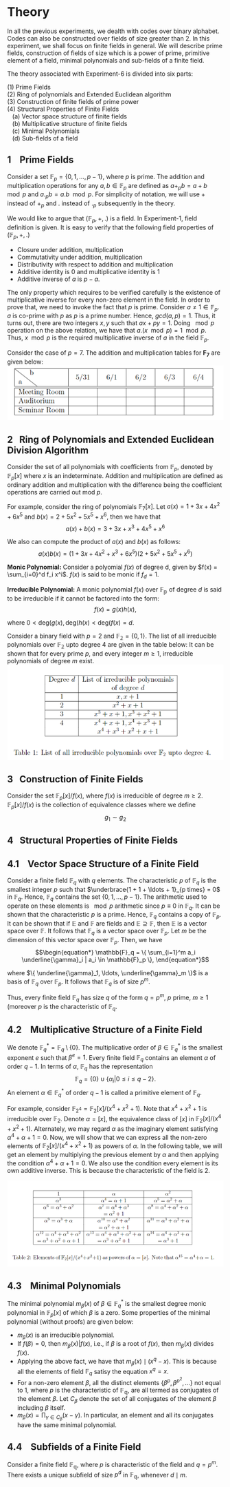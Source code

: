 # Theory 
In all the previous experiments, we dealth with codes over binary alphabet. Codes can also be constructed over fields of size greater than $2$. In this experiment, we shall focus on finite fields in general. We will describe prime fields, construction of fields of size which is a power of prime, primitive element of a field, minimal polynomials and sub-fields of a finite field.

The theory associated with Experiment-6 is divided into six parts:

(1) Prime Fields  <br />
(2) Ring of polynomials and Extended Euclidean algorithm  <br />
(3) Construction of finite fields of prime power  <br />
(4) Structural Properties of Finite Fields  <br />
&nbsp; &nbsp;(a) Vector space structure of finite fields  <br/>
&nbsp; &nbsp;(b) Multiplicative structure of finite fields <br/>
&nbsp; &nbsp;(c) Minimal Polynomials <br/>
&nbsp; &nbsp;(d) Sub-fields of a field <br/>
 

## 1 &nbsp; &nbsp;Prime Fields
Consider a set $\mathbb{F}_p = \{0, 1, \ldots, p-1 \}$, where $p$ is prime. The addition and multiplication operations for any $a, b \in \mathbb{F}_p$ are defined as $a +_p b = a+b \mod p$ and $a ._p b = a.b \mod p$. For simplicity of notation, we will use $+$ instead of $+_p$ and $.$ instead of $._p$ subsequently in the theory.

We would like to argue that $(\mathbb{F}_p, +, .)$ is a field.  In Experiment-1, field definition is given. It is easy to verify that the following field properties of $(\mathbb{F}_p, +, .)$ 

 - Closure under addition, multiplication
 - Commutativity under addition, multiplication
 - Distributivity with respect to addition and multiplication
 - Additive identity is $0$ and multiplicative identity is $1$
 - Additive inverse of $a$ is $p-a$.
    
The only property which requires to be verified carefully is the existence of multiplicative inverse for every non-zero element in the field. In order to prove that, we need to invoke the fact that $p$ is prime. Consider $a \neq 1 \in \mathbb{F}_p$. $a$ is co-prime with $p$ as $p$ is a prime number. Hence, $gcd(a,p)=1$. Thus, it turns out, there are two integers $x,y$ such that $ax + py = 1$. Doing $\mod p$ operation on the above relation, we have that $a.(x \mod p) = 1 \mod p$. Thus, $x \mod p$ is the required multiplicative inverse of $a$ in the field $\mathbb{F}_p$.

Consider the case of $p=7$. The addition and multiplication tables for $\mathbf{F_7}$ are given below: 
<br/>
![alt text](./images/exp6-fig1.png)


## 2 &nbsp;&nbsp;Ring of Polynomials and Extended Euclidean Division Algorithm
Consider the set of all polynomials with coefficients from $\mathbb{F}_p$, denoted by $\mathbb{F}_p[x]$ where $x$ is an indeterminate. Addition and multiplication are defined as ordinary addition and multiplication with the difference being the coefficient operations are carried out mod $p$. 

For example, consider the ring of polynomials $\mathbb{F}_7[x]$. Let $a(x) = 1 + 3x + 4x^2 + 6x^5$ and $b(x) = 2 + 5x^2  + 5x^5 + x^6$, then we have that 
$$\begin{equation*}
    a(x) + b(x) = 3 + 3x + x^3 + 4x^5 + x^6
\end{equation*}$$

We also can compute the product of $a(x)$ and $b(x)$ as follows:
$$\begin{equation*}
    a(x)b(x)  =  ( 1 + 3x + 4x^2 + x^3 + 6x^5)(2 + 5x^2  + 5x^5 + x^6) 
\end{equation*}$$

**Monic Polynomial:** Consider a polyomial $f(x)$ of degree d, given by $f(x) = \sum_{i=0}^d f_i x^i$. $f(x)$ is said to be monic if $f_d=1$.

**Irreducible Polynomial:** A monic polynomial $f(x)$ over $\mathbb{F_p}$  of degree $d$ is said to be irreducible if it cannot be factored into the form:
$$\begin{equation*}
    f(x) = g(x) h(x),
\end{equation*}$$

where $0 < \text{deg}(g(x), \text{deg}(h(x) < \text{deg}(f(x) = d$.

Consider a binary field with $p=2$ and $\mathbb{F_2} = \{0,1\}$. The list of all irreducible polynomials over $\mathbb{F_2}$ upto degree 4 are given in the table below:
It can be shown that for every prime $p$, and every integer $m \geq 1$, irreducible polynomials of degree $m$ exist.
<br/>
![alt text](./images/exp6-fig2.png)
<br/>
## 3 &nbsp;&nbsp;Construction of Finite Fields
Consider the set $\mathbb{F}_p[x]/f(x)$, where $f(x)$ is irreducible of degree $m \geq 2$. $\mathbb{F}_p[x]/f(x)$ is the collection of equivalence classes where we define
$$\begin{equation*}
    g_1 \sim g_2
\end{equation*}$$
## 4 &nbsp;&nbsp;Structural Properties of Finite Fields
## 4.1 &nbsp;&nbsp; Vector Space Structure of a Finite Field

Consider a finite field $\mathbb{F}_q$ with $q$ elements. The characteristic $p$ of $\mathbb{F}_q$ is the smallest integer $p$ such that $\underbrace{1 + 1 + \ldots + 1}_{p times} = 0$ in $\mathbb{F}_q$. Hence, $\mathbb{F}_q$ contains the set $\{0,1,\ldots, p-1\}$. The arithmetic used to operate on these elements is $\mod p$ arithmetic since $p \equiv 0$ in $\mathbb{F}_q$. It can be shown that the characteristic $p$ is a prime. Hence, $\mathbb{F}_q$ contains a copy of $\mathbb{F}_p$. It can be shown that if $\mathbb{E}$ and $\mathbb{F}$ are fields and $\mathbb{E} \supseteq \mathbb{F}$, then $\mathbb{E}$ is a vector space over $\mathbb{F}$. It follows that $\mathbb{F}_q$ is a vector space over $\mathbb{F}_p$. Let $m$ be the dimension of this vector space over $\mathbb{F}_p$. Then, we have
$$\begin{equation*}
    \mathbb{F}_q = \{ \sum_{i=1}^m a_i \underline{\gamma}_i | a_i \in \mathbb{F}_p \},
\end{equation*}$$

where $\{ \underline{\gamma}_1, \ldots, \underline{\gamma}_m \}$ is a basis of $\mathbb{F}_q$ over $\mathbb{F}_p$. It follows that $\mathbb{F}_q$ is of size $p^m$. 

Thus, every finite field $\mathbb{F}_q$ has size $q$ of the form $q = p^m$, $p$ prime, $m \geq 1$ (moreover $p$ is the characteristic of $\mathbb{F}_q$. 
## 4.2 &nbsp;&nbsp; Multiplicative Structure of a Finite Field

We denote $\mathbb{F}_q^* = \mathbb{F}_q \setminus \{0\}$. The multiplicative order of $\beta \in \mathbb{F}_q^*$ is the smallest exponent $e$ such that $\beta^e = 1$. Every finite field $\mathbb{F}_q$ contains an element $\alpha$ of order $q-1$. In terms of $\alpha$, $\mathbb{F}_q$ has the representation
$$\begin{equation*}
    \mathbb{F}_q = \{0\} \cup  \{ \alpha_i | 0 \leq i \leq q-2\}.
\end{equation*}$$
An element $\alpha \in \mathbb{F}_q^*$ of order $q-1$ is called a primitive element of $\mathbb{F}_q$.

For example, consider $\mathbb{F}_{2^4} = \mathbb{F}_2[x]/(x^4+x^2+1)$. Note that $x^4+x^2+1$ is irreducible over $\mathbb{F}_2$.  Denote $\alpha = [x]$, the equivalence class of $[x]$ in $\mathbb{F}_2[x]/(x^4+x^2+1)$. Alternately, we may regard $\alpha$ as the imaginary element satisfying $\alpha^4+\alpha+1=0$. Now, we will show that we can express all the non-zero elements of $\mathbb{F}_2[x]/(x^4+x^2+1)$ as powers of $\alpha$.
In the following table, we will get an element by multiplying the previous element by $\alpha$
 and then applying the condition $\alpha^4+\alpha+1 = 0$. We also use the condition every element is its own additive inverse. This is because the characteristic of the field is $2$.
 
![alt text](./images/exp6-fig3.png)

## 4.3 &nbsp;&nbsp; Minimal Polynomials
The minimal polynomial $m_{\beta}(x)$ of $\beta \in \mathbb{F}_q^*$ is the smallest degree monic polynomial in $\mathbb{F}_p[x]$ of which $\beta$ is a zero. Some properties of the minimal polynomial (without proofs) are given below:

- $m_{\beta}(x)$ is an irreducible polynomial.
- If $f(\beta) = 0$, then $m_{\beta}(x) | f(x)$, i.e., if $\beta$ is a root of $f(x)$, then $m_{\beta}(x)$ divides $f(x)$.
- Applying the above fact, we have that $m_{\beta}(x) \mid (x^q -x)$. This is because all the elements of field $\mathbb{F}_q$ satisy the equation $x^q=x$.
- For a non-zero element $\beta$, all the distinct elements $\{\beta^p, \beta^{p^2}, \ldots \}$ not equal to $1$, where $p$ is the characteristic of $\mathbb{F_q}$, are all   termed as conjugates of the element $\beta$. Let $C_{\beta}$ denote the set of all conjugates of the element $\beta$ including $\beta$ itself.
- $m_{\beta}(x) = \prod_{\gamma \in C_{\beta}} (x-\gamma)$. In particular, an element and all its conjugates have the same minimal polynomial.


## 4.4 &nbsp;&nbsp; Subfields of a Finite Field

Consider a finite field $\mathbb{F_q}$, where $p$ is characteristic of the field and $q=p^m$. There exists a unique subfield of size $p^d$ in $\mathbb{F_q}$, whenever $d \mid  m$.
